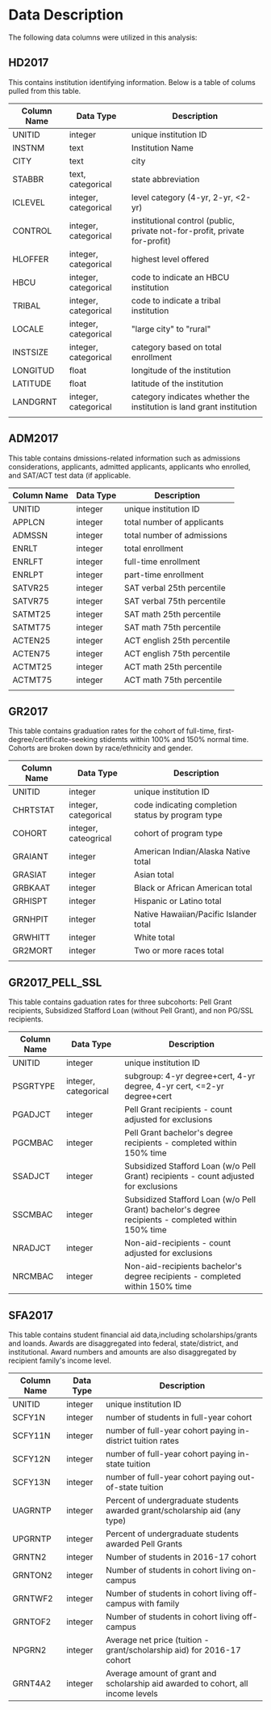 # Data Description

The following data columns were utilized in this analysis:

## HD2017 

This contains institution identifying information. Below is a table of colums pulled from this table.


| Column Name | Data Type | Description | 
|-------------|-----------|-------------| 
| UNITID | integer | unique institution ID |
| INSTNM | text | Institution Name |
| CITY | text | city |
| STABBR | text, categorical | state abbreviation |
| ICLEVEL | integer, categorical | level category (4-yr, 2-yr, <2-yr) | 
| CONTROL | integer, categorical | institutional control (public, private not-for-profit, private for-profit) |
| HLOFFER | integer, categorical | highest level offered  |
| HBCU | integer, categorical | code to indicate an HBCU institution |
| TRIBAL | integer, categorical | code to indicate a tribal institution |
| LOCALE | integer, categorical | "large city" to "rural" |
| INSTSIZE | integer, categorical | category based on total enrollment |
| LONGITUD | float | longitude of the institution |
| LATITUDE | float | latitude of the institution |
| LANDGRNT | integer, categorical | category indicates whether the institution is land grant institution |
||||

## ADM2017

This table contains dmissions-related information such as admissions considerations, applicants, admitted applicants, applicants who enrolled, and SAT/ACT test data (if applicable.

| Column Name | Data Type | Description |
|-------------|-----------|-------------|
| UNITID | integer | unique institution ID |
| APPLCN | integer | total number of applicants |
| ADMSSN | integer | total number of admissions |
| ENRLT | integer | total enrollment |
| ENRLFT | integer | full-time enrollment |
| ENRLPT | integer | part-time enrollment |
| SATVR25 | integer | SAT verbal 25th percentile |
| SATVR75 | integer | SAT verbal 75th percentile |
| SATMT25 | integer | SAT math 25th percentile |
| SATMT75 | integer | SAT math 75th percentile |
| ACTEN25 | integer | ACT english 25th percentile |
| ACTEN75 | integer | ACT english 75th percentile |
| ACTMT25 | integer | ACT math 25th percentile |
| ACTMT75 | integer | ACT math 75th percentile|
||||

## GR2017

 This table contains graduation rates for the cohort of full-time, first-degree/certificate-seeking stidemts within 100% and 150% normal time. Cohorts are broken down by race/ethnicity and gender.
    
| Column Name | Data Type | Description |
|-------------|-----------|-------------|
| UNITID | integer | unique institution ID |
| CHRTSTAT | integer, categorical | code indicating completion status by program type |
| COHORT | integer, cateogrical | cohort of program type |
| GRAIANT | integer | American Indian/Alaska Native total |
| GRASIAT | integer | Asian total |
| GRBKAAT | integer | Black or African American total |
| GRHISPT | integer | Hispanic or Latino total |
| GRNHPIT | integer | Native Hawaiian/Pacific Islander total |
| GRWHITT | integer | White total |
| GR2MORT | integer | Two or more races total |
||||

## GR2017_PELL_SSL

This table contains gaduation rates for three subcohorts: Pell Grant recipients, Subsidized Stafford Loan (without Pell Grant), and non PG/SSL recipients. 

| Column Name | Data Type | Description |
|-------------|-----------|-------------|
| UNITID | integer | unique institution ID |
| PSGRTYPE | integer, categorical | subgroup: 4-yr degree+cert, 4-yr degree, 4-yr cert, <=2-yr degree+cert |
| PGADJCT | integer | Pell Grant recipients - count adjusted for exclusions |
| PGCMBAC | integer | Pell Grant bachelor's degree recipients - completed within 150% time | 
| SSADJCT | integer | Subsidized Stafford Loan (w/o Pell Grant) recipients - count adjusted for exclusions |
| SSCMBAC | integer | Subsidized Stafford Loan (w/o Pell Grant) bachelor's degree recipients - completed within 150% time | 
| NRADJCT | integer | Non-aid-recipients - count adjusted for exclusions |
| NRCMBAC | integer | Non-aid-recipients bachelor's degree recipients - completed within 150% time |

## SFA2017 

This table contains student financial aid data,including scholarships/grants and loands. Awards are disaggregated into federal, state/district, and institutional. Award numbers and amounts are also disaggregated by recipient family's income level. 

| Column Name | Data Type | Description |
|-------------|-----------|-------------|
| UNITID | integer | unique institution ID |
| SCFY1N | integer | number of students in full-year cohort |
| SCFY11N | integer | number of full-year cohort paying in-district tuition rates |
| SCFY12N | integer | number of full-year cohort paying in-state tuition |
| SCFY13N | integer | number of full-year cohort paying out-of-state tuition |
| UAGRNTP | integer | Percent of undergraduate students awarded grant/scholarship aid (any type) |
| UPGRNTP | integer |  Percent of undergraduate students awarded Pell Grants |
| GRNTN2 | integer |  Number of students in 2016-17 cohort |
| GRNTON2 | integer |  Number of students in cohort living on-campus |
| GRNTWF2 | integer |  Number of students in cohort living off-campus with family | 
| GRNTOF2 | integer |  Number of students in cohort living off-campus |
| NPGRN2 | integer | Average net price (tuition - grant/scholarship aid) for 2016-17 cohort |
| GRNT4A2 | integer | Average amount of grant and scholarship aid awarded to cohort, all income levels |

    
